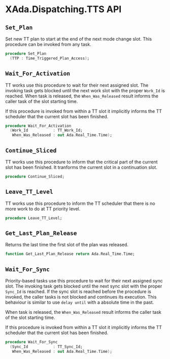 # XAda.Dispatching.TTS API

## `Set_Plan`

Set new TT plan to start at the end of the next mode change slot. This procedure can be invoked from any task. 

```ada
procedure Set_Plan
  (TTP : Time_Triggered_Plan_Access);
```

## `Wait_For_Activation`

TT works use this procedure to wait for their next assigned slot. 
The invoking task gets blocked until the next work slot with the proper `Work_Id` is reached. 
When task is released, the `When_Was_Released` result informs the caller task of the slot starting time.

If this procedure is invoked from within a TT slot it implicitly informs the TT scheduler that the current slot has been finished. 

```ada
procedure Wait_For_Activation
  (Work_Id           : TT_Work_Id;
   When_Was_Released : out Ada.Real_Time.Time);
```

## `Continue_Sliced`

TT works use this procedure to inform that the critical part of the current slot has been finished. 
It tranforms the current slot in a continuation slot. 

```ada
procedure Continue_Sliced;
```

## `Leave_TT_Level`

TT works use this procedure to inform the TT scheduler that there is no more work to do at TT priority level.

```ada
procedure Leave_TT_Level;
```

## `Get_Last_Plan_Release`

Returns the last time the first slot of the plan was released. 

```ada
function Get_Last_Plan_Release return Ada.Real_Time.Time;
```

## `Wait_For_Sync`

Priority-based tasks use this procedure to wait for their next assigned sync slot.
The invoking task gets blocked until the next sync slot with the proper `Sync_Id` is reached. 
If the sync slot is reached before the procedure is invoked, the caller tasks is not blocked and continues its execution. This behaviour is similar to use `delay until` with a absolute time in the past. 

When task is released, the `When_Was_Released` result informs the caller task of the slot starting time. 


If this procedure is invoked from within a TT slot it implicitly informs the TT scheduler that the current slot has been finished. 

```ada
procedure Wait_For_Sync
  (Sync_Id           : TT_Sync_Id;
   When_Was_Released : out Ada.Real_Time.Time);
```
